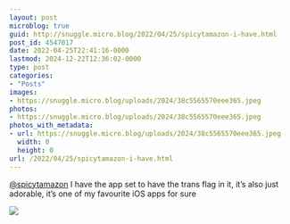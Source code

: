 ```yaml
---
layout: post
microblog: true
guid: http://snuggle.micro.blog/2022/04/25/spicytamazon-i-have.html
post_id: 4547017
date: 2022-04-25T22:41:16-0000
lastmod: 2024-12-22T12:36:02-0000
type: post
categories:
- "Posts"
images:
- https://snuggle.micro.blog/uploads/2024/38c5565570eee365.jpeg
photos:
- https://snuggle.micro.blog/uploads/2024/38c5565570eee365.jpeg
photos_with_metadata:
- url: https://snuggle.micro.blog/uploads/2024/38c5565570eee365.jpeg
  width: 0
  height: 0
url: /2022/04/25/spicytamazon-i-have.html
---
```

<p><span class="h-card" translate="no"><a href="https://tech.lgbt/@spicytamazon" class="u-url mention">@<span>spicytamazon</span></a></span> I have the app set to have the trans flag in it, it’s also just adorable, it’s one of my favourite iOS apps for sure</p>

<img src="uploads/2024/38c5565570eee365.jpeg">
